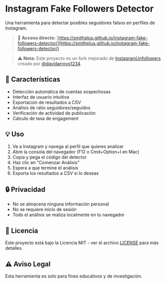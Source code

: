# Instagram Fake Followers Detector

Una herramienta para detectar posibles seguidores falsos en perfiles de Instagram.

> 🔗 **Acceso directo:** [https://smithplus.github.io/instagram-fake-followers-detector/](https://smithplus.github.io/instagram-fake-followers-detector/)

> ⚠️ **Nota:** Este proyecto es un fork mejorado de [InstagramUnfollowers](https://github.com/davidarroyo1234/InstagramUnfollowers) creado por [@davidarroyo1234](https://github.com/davidarroyo1234).

## 🚀 Características

- Detección automática de cuentas sospechosas
- Interfaz de usuario intuitiva
- Exportación de resultados a CSV
- Análisis de ratio seguidores/seguidos
- Verificación de actividad de publicación
- Cálculo de tasa de engagement

## 💡 Uso

1. Ve a Instagram y navega al perfil que quieres analizar
2. Abre la consola del navegador (F12 o Cmd+Option+I en Mac)
3. Copia y pega el código del detector
4. Haz clic en "Comenzar Análisis"
5. Espera a que termine el análisis
6. Exporta los resultados a CSV si lo deseas

## 🔒 Privacidad

- No se almacena ninguna información personal
- No se requiere inicio de sesión
- Todo el análisis se realiza localmente en tu navegador

## 📝 Licencia

Este proyecto está bajo la Licencia MIT - ver el archivo [LICENSE](LICENSE) para más detalles.

## ⚠️ Aviso Legal

Esta herramienta es solo para fines educativos y de investigación. 
